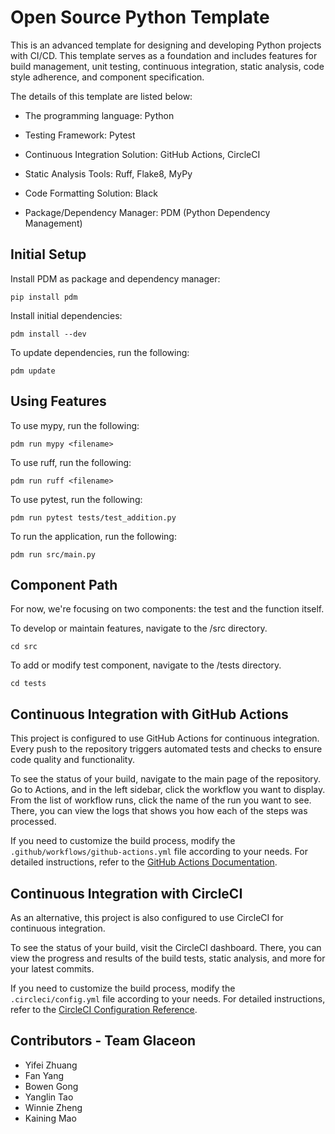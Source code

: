 # Open Source Python Template

This is an advanced template for designing and developing Python projects with CI/CD. This template serves as a foundation and includes features for build management, unit testing, continuous integration, static analysis, code style adherence, and component specification.

The details of this template are listed below:

- The programming language: Python

- Testing Framework: Pytest

- Continuous Integration Solution: GitHub Actions, CircleCI

- Static Analysis Tools: Ruff, Flake8, MyPy

- Code Formatting Solution: Black

- Package/Dependency Manager: PDM (Python Dependency Management)

## Initial Setup

Install PDM as package and dependency manager:

    pip install pdm

Install initial dependencies:

    pdm install --dev

To update dependencies, run the following:

    pdm update

## Using Features

To use mypy, run the following:

    pdm run mypy <filename>

To use ruff, run the following:

    pdm run ruff <filename>

To use pytest, run the following:

    pdm run pytest tests/test_addition.py

To run the application, run the following:

    pdm run src/main.py
    
## Component Path

For now, we're focusing on two components: the test and the function itself.

To develop or maintain features, navigate to the /src directory.

    cd src

To add or modify test component, navigate to the /tests directory.

    cd tests

## Continuous Integration with GitHub Actions
This project is configured to use GitHub Actions for continuous integration. Every push to the repository triggers automated tests and checks to ensure code quality and functionality.

To see the status of your build, navigate to the main page of the repository. Go to Actions, and in the left sidebar, click the workflow you want to display. From the list of workflow runs, click the name of the run you want to see. There, you can view the logs that shows you how each of the steps was processed.

If you need to customize the build process, modify the `.github/workflows/github-actions.yml` file according to your needs. For detailed instructions, refer to the [GitHub Actions Documentation](https://docs.github.com/en/actions).

## Continuous Integration with CircleCI

As an alternative, this project is also configured to use CircleCI for continuous integration. 

To see the status of your build, visit the CircleCI dashboard. There, you can view the progress and results of the build tests, static analysis, and more for your latest commits.

If you need to customize the build process, modify the `.circleci/config.yml` file according to your needs. For detailed instructions, refer to the [CircleCI Configuration Reference](https://circleci.com/docs/2.0/configuration-reference/).

## Contributors - Team Glaceon 

- Yifei Zhuang
- Fan Yang
- Bowen Gong
- Yanglin Tao
- Winnie Zheng
- Kaining Mao
